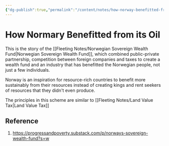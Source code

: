 ```yaml
---
{"dg-publish":true,"permalink":"/content/notes/how-norway-benefitted-from-its-oil/","noteIcon":"2"}
---
```


# How Normary Benefitted from its Oil

This is the story of the [[Fleeting Notes/Norwegian Sovereign Wealth Fund\|Norwegian Sovereign Wealth Fund]], which combined public-private partnership, competition between foreign companies and taxes to create a wealth fund and an industry that has benefitted the Norwegian people, not just a few individuals.

Norway is an inspiration for resource-rich countries to benefit more sustainably from their resources instead of creating kings and rent seekers of resources that they didn't even produce.

The principles in this scheme are similar to [[Fleeting Notes/Land Value Tax\|Land Value Tax]]

## Reference
1. https://progressandpoverty.substack.com/p/norways-sovereign-wealth-fund?s=w